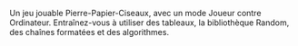 Un jeu jouable Pierre-Papier-Ciseaux, avec un mode Joueur contre Ordinateur. Entraînez-vous à utiliser des tableaux, la bibliothèque Random, des chaînes formatées et des algorithmes.